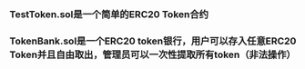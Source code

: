 ### TestToken.sol是一个简单的ERC20 Token合约
### TokenBank.sol是一个ERC20 token银行，用户可以存入任意ERC20 Token并且自由取出，管理员可以一次性提取所有token（非法操作）
